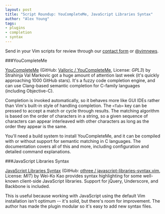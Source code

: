 ```yaml
---
layout: post
title: "Script Roundup: YouCompleteMe, JavaScript Libraries Syntax"
author: "Alex Young"
tags: 
- plugins
- completion
- syntax
---
```


<div class="intro">
Send in your Vim scripts for review through our <a href="/contact.html">contact form</a> or <a href="http://twitter.com/vimnews">@vimnews</a>.
</div>

###YouCompleteMe

[YouCompleteMe](http://valloric.github.com/YouCompleteMe/) (GitHub: [Valloric / YouCompleteMe](https://github.com/Valloric/YouCompleteMe), License: _GPL3_) by Strahinja Val Markovic got a huge amount of attention last week (it's quickly approaching 1000 GitHub stars).  It's a fuzzy code completion engine, and can use Clang-based semantic completion for C-family languages (including Objective-C).

Completion is invoked automatically, so it behaves more like GUI IDEs rather than Vim's built-in style of handling completion.  The `<Tab>` key can be pressed to accept a match or cycle through results.  The matching algorithm is based on the order of characters in a string, so a given sequence of characters can appear interleaved with other characters as long as the order they appear is the same.

You'll need a build system to install YouCompleteMe, and it can be compiled with or without support for semantic matching in C languages.  The documentation covers all of this and more, including configuration and detailed command explanations.

###JavaScript Libraries Syntax

[JavaScript Libraries Syntax](http://www.vim.org/scripts/script.php?script_id=4428) (GitHub: [othree / javascript-libraries-syntax.vim](https://github.com/othree/javascript-libraries-syntax.vim), License: _MIT_) by Wei-Ko Kao provides syntax highlighting for some well-known client-side JavaScript libraries.  Support for jQuery, Underscore, and Backbone is included.

This is useful because working with JavaScript using the default Vim installation isn't optimum -- it's solid, but there's room for improvement.  The author has made the plugin modular so it's easy to add new syntax files.


